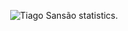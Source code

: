 <p style="text-align: center;"><img src="https://github-readme-stats.vercel.app/api?username=tiagosansao&show_icons=true&theme=radical" alt="Tiago Sansão statistics." /></p>
